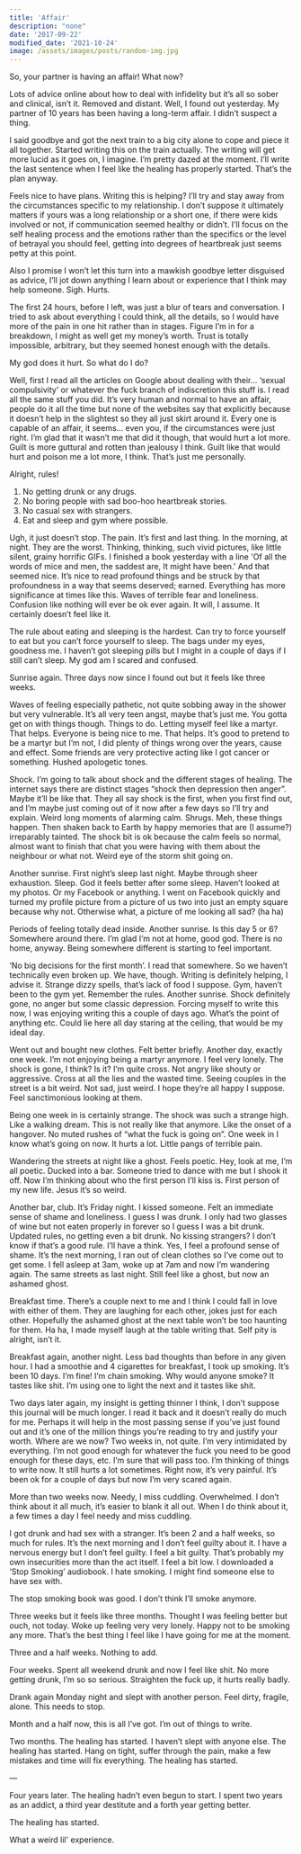 ```yaml
---
title: 'Affair'
description: "none"
date: '2017-09-22'
modified_date: '2021-10-24'
image: /assets/images/posts/random-img.jpg
---
```


So, your partner is having an affair! What now?

Lots of advice online about how to deal with infidelity but it’s all so sober and clinical, isn’t it. Removed and distant. Well, I found out yesterday. My partner of 10 years has been having a long-term affair. I didn’t suspect a thing. 

I said goodbye and got the next train to a big city alone to cope and piece it all together. Started writing this on the train actually. The writing will get more lucid as it goes on, I imagine. I’m pretty dazed at the moment. I’ll write the last sentence when I feel like the healing has properly started. That’s the plan anyway. 

Feels nice to have plans. Writing this is helping? I’ll try and stay away from the circumstances specific to my relationship. I don’t suppose it ultimately matters if yours was a long relationship or a short one, if there were kids involved or not, if communication seemed healthy or didn’t. I’ll focus on the self healing process and the emotions rather than the specifics or the level of betrayal you should feel, getting into degrees of heartbreak just seems petty at this point. 

Also I promise I won’t let this turn into a mawkish goodbye letter disguised as advice, I’ll jot down anything I learn about or experience that I think may help someone. Sigh. Hurts. 

The first 24 hours, before I left, was just a blur of tears and conversation. I tried to ask about everything I could think, all the details, so I would have more of the pain in one hit rather than in stages. Figure I’m in for a breakdown, I might as well get my money’s worth. Trust is totally impossible, arbitrary, but they seemed honest enough with the details.

My god does it hurt. So what do I do?

Well, first I read all the articles on Google about dealing with their... ‘sexual compulsivity’ or whatever the fuck branch of indiscretion this stuff is. I read all the same stuff you did. It’s very human and normal to have an affair, people do it all the time but none of the websites say that explicitly because it doesn’t help in the slightest so they all just skirt around it. Every one is capable of an affair, it seems... even you, if the circumstances were just right. I’m glad that it wasn’t me that did it though, that would hurt a lot more. Guilt is more guttural and rotten than jealousy I think. Guilt like that would hurt and poison me a lot more, I think. That’s just me personally. 

Alright, rules!

1. No getting drunk or any drugs.
2. No boring people with sad boo-hoo heartbreak stories. 
3. No casual sex with strangers. 
4. Eat and sleep and gym where possible. 

Ugh, it just doesn’t stop. The pain. It’s first and last thing. In the morning, at night. They are the worst. Thinking, thinking, such vivid pictures, like little silent, grainy horrific GIFs. I finished a book yesterday with a line 'Of all the words of mice and men, the saddest are, It might have been.' And that seemed nice. It’s nice to read profound things and be struck by that profoundness in a way that seems deserved; earned. Everything has more significance at times like this. Waves of terrible fear and loneliness. Confusion like nothing will ever be ok ever again. It will, I assume. It certainly doesn’t feel like it. 

The rule about eating and sleeping is the hardest. Can try to force yourself to eat but you can’t force yourself to sleep. The bags under my eyes, goodness me. I haven’t got sleeping pills but I might in a couple of days if I still can’t sleep. My god am I scared and confused. 

Sunrise again. Three days now since I found out but it feels like three weeks.

Waves of feeling especially pathetic, not quite sobbing away in the shower but very vulnerable. It’s all very teen angst, maybe that’s just me. You gotta get on with things though. Things to do. Letting myself feel like a martyr. That helps. Everyone is being nice to me. That helps. It’s good to pretend to be a martyr but I’m not, I did plenty of things wrong over the years, cause and effect. Some friends are very protective acting like I got cancer or something. Hushed apologetic tones.

Shock. I’m going to talk about shock and the different stages of healing. The internet says there are distinct stages “shock then depression then anger”. Maybe it’ll be like that. They all say shock is the first, when you first find out, and I’m maybe just coming out of it now after a few days so I’ll try and explain. Weird long moments of alarming calm. Shrugs. Meh, these things happen. Then shaken back to Earth by happy memories that are (I assume?) irreparably tainted. The shock bit is ok because the calm feels so normal, almost want to finish that chat you were having with them about the neighbour or what not. Weird eye of the storm shit going on.

Another sunrise. First night’s sleep last night. Maybe through sheer exhaustion. Sleep. God it feels better after some sleep. Haven’t looked at my photos. Or my Facebook or anything. I went on Facebook  quickly and turned my profile picture from a picture of us two into just an empty square because why not. Otherwise what, a picture of me looking all sad? (ha ha)

Periods of feeling totally dead inside. Another sunrise. Is this day 5 or 6? Somewhere around there. I’m glad I’m not at home, good god. There is no home, anyway. Being somewhere different is starting to feel important.

‘No big decisions for the first month’. I read that somewhere. So we haven’t technically even broken up. We have, though. Writing is definitely helping, I advise it. Strange dizzy spells, that’s lack of food I suppose. Gym, haven’t been to the gym yet. Remember the rules. Another sunrise. Shock definitely gone, no anger but some classic depression. Forcing myself to write this now, I was enjoying writing this a couple of days ago. What’s the point of anything etc. Could lie here all day staring at the ceiling, that would be my ideal day. 

Went out and bought new clothes. Felt better briefly. Another day, exactly one week. I’m not enjoying being a martyr anymore. I feel very lonely. The shock is gone, I think? Is it? I’m quite cross. Not angry like shouty or aggressive. Cross at all the lies and the wasted time. Seeing couples in the street is a bit weird. Not sad, just weird. I hope they’re all happy I suppose. Feel sanctimonious looking at them. 

Being one week in is certainly strange. The shock was such a strange high. Like a walking dream. This is not really like that anymore. Like the onset of a hangover. No muted rushes of “what the fuck is going on”. One week in I know what’s going on now. It hurts a lot. Little pangs of terrible pain. 

Wandering the streets at night like a ghost. Feels poetic. Hey, look at me, I’m all poetic. Ducked into a bar. Someone tried to dance with me but I shook it off. Now I’m thinking about who the first person I’ll kiss is. First person of my new life. Jesus it’s so weird. 

Another bar, club. It’s Friday night. I kissed someone. Felt an immediate sense of shame and loneliness. I guess I was drunk. I only had two glasses of wine but not eaten properly in forever so I guess I was a bit drunk. Updated rules, no getting even a bit drunk. No kissing strangers? I don’t know if that’s a good rule. I’ll have a think. Yes, I feel a profound sense of shame. It’s the next morning, I ran out of clean clothes so I’ve come out to get some. I fell asleep at 3am, woke up at 7am and now I’m wandering again. The same streets as last night. Still feel like a ghost, but now an ashamed ghost. 

Breakfast time. There’s a couple next to me and I think I could fall in love with either of them. They are laughing for each other, jokes just for each other. Hopefully the ashamed ghost at the next table won’t be too haunting for them. Ha ha, I made myself laugh at the table writing that. Self pity is alright, isn’t it. 

Breakfast again, another night. Less bad thoughts than before in any given hour. I had a smoothie and 4 cigarettes for breakfast, I took up smoking. It’s been 10 days. I’m fine! I’m chain smoking. Why would anyone smoke? It tastes like shit. I’m using one to light the next and it tastes like shit. 

Two days later again, my insight is getting thinner I think, I don’t suppose this journal will be much longer. I read it back and it doesn’t really do much for me. Perhaps it will help in the most passing sense if you’ve just found out and it’s one of the million things you’re reading to try and justify your worth. Where are we now? Two weeks in, not quite. I’m very intimidated by everything. I’m not good enough for whatever the fuck you need to be good enough for these days, etc. I’m sure that will pass too. I’m thinking of things to write now. It still hurts a lot sometimes. Right now, it’s very painful. It’s been ok for a couple of days but now I’m very scared again.

More than two weeks now. Needy, I miss cuddling. Overwhelmed. I don’t think about it all much, it’s easier to blank it all out. When I do think about it, a few times a day I feel needy and miss cuddling. 

I got drunk and had sex with a stranger. It’s been 2 and a half weeks, so much for rules. It’s the next morning and I don’t feel guilty about it. I have a nervous energy but I don’t feel guilty. I feel a bit guilty. That’s probably my own insecurities more than the act itself. I feel a bit low. I downloaded a ‘Stop Smoking’ audiobook. I hate smoking. I might find someone else to have sex with.

The stop smoking book was good. I don’t think I’ll smoke anymore. 

Three weeks but it feels like three months. Thought I was feeling better but ouch, not today. Woke up feeling very very lonely. Happy not to be smoking any more. That’s the best thing I feel like I have going for me at the moment.

Three and a half weeks. Nothing to add.

Four weeks. Spent all weekend drunk and now I feel like shit. No more getting drunk, I’m so so serious. Straighten the fuck up, it hurts really badly. 

Drank again Monday night and slept with another person. Feel dirty, fragile, alone. This needs to stop.

Month and a half now, this is all I’ve got. I’m out of things to write.

Two months. The healing has started. I haven’t slept with anyone else. The healing has started. Hang on tight, suffer through the pain, make a few mistakes and time will fix everything. The healing has started.

— 

Four years later. The healing hadn’t even begun to start. I spent two years as an addict, a third year destitute and a forth year getting better.

The healing has started.

What a weird lil' experience.